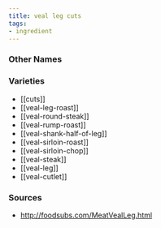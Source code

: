 ```yaml
---
title: veal leg cuts
tags:
- ingredient
---
```



### Other Names


### Varieties

* [[cuts]]
* [[veal-leg-roast]]
* [[veal-round-steak]]
* [[veal-rump-roast]]
* [[veal-shank-half-of-leg]]
* [[veal-sirloin-roast]]
* [[veal-sirloin-chop]]
* [[veal-steak]]
* [[veal-leg]]
* [[veal-cutlet]]

### Sources
* http://foodsubs.com/MeatVealLeg.html
